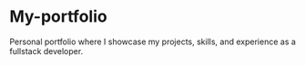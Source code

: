 # My-portfolio
Personal portfolio where I showcase my projects, skills, and experience as a fullstack developer.
